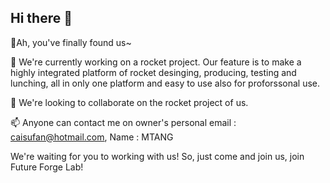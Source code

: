 ## Hi there 👋

🎉Ah, you've finally found us~

🔭 We're currently working on a rocket project. Our feature is to make a highly integrated platform of rocket desinging, producing, testing and lunching, all in only one platform and easy to use also for proforssonal use.

👯 We're looking to collaborate on the rocket project of us.

📫 Anyone can contact me on owner's personal email : caisufan@hotmail.com, Name : MTANG

We're waiting for you to working with us! So, just come and join us, join Future Forge Lab!

<!--

**Here are some ideas to get you started:**

🙋‍♀️ A short introduction - what is your organization all about?
🌈 Contribution guidelines - how can the community get involved?
👩‍💻 Useful resources - where can the community find your docs? Is there anything else the community should know?
🍿 Fun facts - what does your team eat for breakfast?
🧙 Remember, you can do mighty things with the power of [Markdown](https://docs.github.com/github/writing-on-github/getting-started-with-writing-and-formatting-on-github/basic-writing-and-formatting-syntax)
-->
